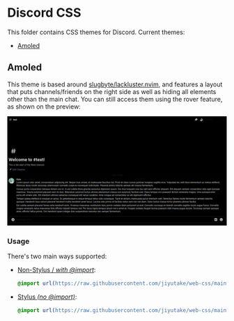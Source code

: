 # Discord CSS
This folder contains CSS themes for Discord.
Current themes:

- [Amoled](#amoled)

## Amoled
This theme is based around [slugbyte/lackluster.nvim](https://github.com/slugbyte/lackluster.nvim/), and features a layout that puts channels/friends on the right side as well as hiding all elements other than the main chat. You can still access them using the rover feature, as shown on the preview:

![preview](https://github.com/jiyutake/web-css/blob/main/discord/preview.gif)

### Usage
There's two main ways supported:

- [Non-Stylus / _with @import_](https://github.com/jiyutake/web-css/blob/main/discord/amoled.css):
  ```css
  @import url(https://raw.githubusercontent.com/jiyutake/web-css/main/discord/amoled.css);
  ```
- [Stylus _(no @import)_](https://github.com/jiyutake/web-css/blob/main/discord/amoled-stylus.theme.css):
  ```css
  @import url(https://raw.githubusercontent.com/jiyutake/web-css/main/discord/amoled-stylus.theme.css);
  ```

